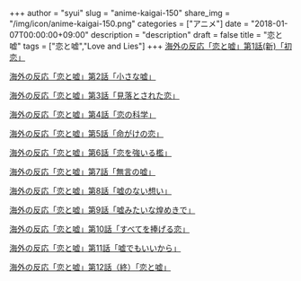 +++
author = "syui"
slug = "anime-kaigai-150"
share_img = "/img/icon/anime-kaigai-150.png"
categories = ["アニメ"]
date = "2018-01-07T00:00:00+09:00"
description = "description"
draft = false
title = "恋と嘘"
tags = ["恋と嘘","Love and Lies"]
+++
<a href="http://www.anihon.com/entry/2017/07/04/134206" rel="nofollow" target="_blank" title="海外の反応「恋と嘘」第1話(新)「初恋」">海外の反応「恋と嘘」第1話(新)「初恋」</a>

<a href="http://www.anihon.com/entry/2017/07/11/131727" rel="nofollow" target="_blank" title="海外の反応「恋と嘘」第2話「小さな嘘」">海外の反応「恋と嘘」第2話「小さな嘘」</a>

<a href="http://www.anihon.com/entry/2017/07/18/122009" rel="nofollow" target="_blank" title="海外の反応「恋と嘘」第3話「見落とされた恋」">海外の反応「恋と嘘」第3話「見落とされた恋」</a>

<a href="http://www.anihon.com/entry/2017/07/25/130025" rel="nofollow" target="_blank" title="海外の反応「恋と嘘」第4話「恋の科学」">海外の反応「恋と嘘」第4話「恋の科学」</a>

<a href="http://www.anihon.com/entry/2017/08/01/133905" rel="nofollow" target="_blank" title="海外の反応「恋と嘘」第5話「命がけの恋」">海外の反応「恋と嘘」第5話「命がけの恋」</a>

<a href="http://www.anihon.com/entry/2017/08/08/133433" rel="nofollow" target="_blank" title="海外の反応「恋と嘘」第6話「恋を強いる檻」">海外の反応「恋と嘘」第6話「恋を強いる檻」</a>

<a href="http://www.anihon.com/entry/2017/08/15/144759" rel="nofollow" target="_blank" title="海外の反応「恋と嘘」第7話「無言の嘘」">海外の反応「恋と嘘」第7話「無言の嘘」</a>

<a href="https://www.anihon.com/entry/2017/08/22/151715" rel="nofollow" target="_blank" title="海外の反応「恋と嘘」第8話「嘘のない想い」">海外の反応「恋と嘘」第8話「嘘のない想い」</a>

<a href="https://www.anihon.com/entry/2017/08/29/145439" rel="nofollow" target="_blank" title="海外の反応「恋と嘘」第9話「嘘みたいな煌めきで」">海外の反応「恋と嘘」第9話「嘘みたいな煌めきで」</a>

<a href="https://www.anihon.com/entry/2017/09/05/150627" rel="nofollow" target="_blank" title=" 海外の反応「恋と嘘」第10話「すべてを捧げる恋」"> 海外の反応「恋と嘘」第10話「すべてを捧げる恋」</a>

<a href="https://www.anihon.com/entry/2017/09/12/143844" rel="nofollow" target="_blank" title="海外の反応「恋と嘘」第11話「嘘でもいいから」">海外の反応「恋と嘘」第11話「嘘でもいいから」</a>

<a href="https://www.anihon.com/entry/2017/09/19/130823" rel="nofollow" target="_blank" title=" 海外の反応「恋と嘘」第12話（終）「恋と嘘」"> 海外の反応「恋と嘘」第12話（終）「恋と嘘」</a>
